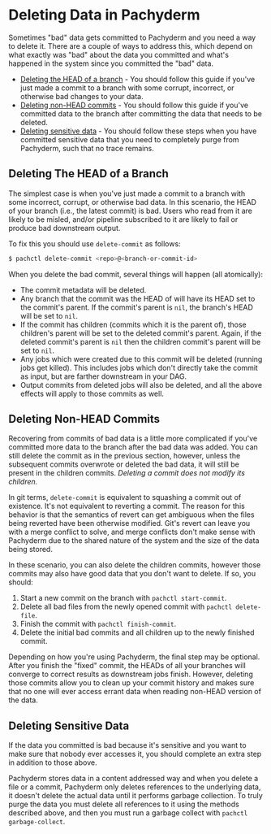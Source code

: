 # Deleting Data in Pachyderm

Sometimes "bad" data gets committed to Pachyderm and you need a way to delete
it. There are a couple of ways to address this, which depend on
what exactly was "bad" about the data you committed and what's happened in the
system since you committed the "bad" data.

- [Deleting the HEAD of a branch](#deleting-the-head-of-a-branch) - You should
follow this guide if you've just made a commit to a branch with some corrupt, incorrect,
or otherwise bad changes to your data.
- [Deleting non-HEAD commits](#deleting-non-head-commits) - You should follow
this guide if you've committed data to the branch after committing the data that
needs to be deleted.
- [Deleting sensitive data](#deleting-sensitive-data) - You should follow these
steps when you have committed sensitive data that you need to completely
purge from Pachyderm, such that no trace remains.

## Deleting The HEAD of a Branch

The simplest case is when you've just made a commit to a branch with some
incorrect, corrupt, or otherwise bad data. In this scenario, the HEAD of your branch
(i.e., the latest commit) is bad. Users who read from it are likely to be misled, and/or
pipeline subscribed to it are likely to fail or produce bad downstream output.

To fix this you should use `delete-commit` as follows:

```sh
$ pachctl delete-commit <repo>@<branch-or-commit-id>
```

When you delete the bad commit, several things will happen (all atomically):

- The commit metadata will be deleted.
- Any branch that the commit was the HEAD of will have its HEAD set to the
  commit's parent. If the commit's parent is `nil`, the branch's HEAD will be set
  to `nil`.
- If the commit has children (commits which it is the parent of), those
  children's parent will be set to the deleted commit's parent. Again, if the
  deleted commit's parent is `nil` then the children commit's parent will be
  set to `nil`.
- Any jobs which were created due to this commit will be deleted (running jobs
  get killed). This includes jobs which don't directly take the commit as
  input, but are farther downstream in your DAG.
- Output commits from deleted jobs will also be deleted, and all the above
  effects will apply to those commits as well.

## Deleting Non-HEAD Commits

Recovering from commits of bad data is a little more complicated if you've
committed more data to the branch after the bad data was added. You can
still delete the commit as in the previous section, however, unless the subsequent
commits overwrote or deleted the bad data, it will still be present in the
children commits. *Deleting a commit does not modify its children.*

In git terms, `delete-commit` is equivalent to squashing a commit out of existence.
It's not equivalent to reverting a commit. The reason for this behavior is that the
semantics of revert can get ambiguous when the files being reverted have been
otherwise modified. Git's revert can leave you with a merge conflict to solve,
and merge conflicts don't make sense with Pachyderm due to the shared nature of
the system and the size of the data being stored.

In these scenario, you can also delete the children commits, however those commits
may also have good data that you don't want to delete. If so, you should:

1. Start a new commit on the branch with `pachctl start-commit`.
2. Delete all bad files from the newly opened commit with `pachctl delete-file`.
3. Finish the commit with `pachctl finish-commit`.
4. Delete the initial bad commits and all children up to the newly finished
   commit.

Depending on how you're using Pachyderm, the final step may be optional. After
you finish the "fixed" commit, the HEADs of all your branches will converge to
correct results as downstream jobs finish. However, deleting those commits
allow you to clean up your commit history and makes sure that no one will ever
access errant data when reading non-HEAD version of the data.

## Deleting Sensitive Data

If the data you committed is bad because it's sensitive and you want to make
sure that nobody ever accesses it, you should complete an extra step in addition to those
above.

Pachyderm stores data in a content addressed way and when you delete
a file or a commit, Pachyderm only deletes references to the underlying data, it
doesn't delete the actual data until it performs garbage collection. To truly
purge the data you must delete all references to it using the methods described
above, and then you must run a garbage collect with `pachctl garbage-collect`.
